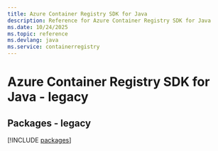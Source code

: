 ```yaml
---
title: Azure Container Registry SDK for Java
description: Reference for Azure Container Registry SDK for Java
ms.date: 10/24/2025
ms.topic: reference
ms.devlang: java
ms.service: containerregistry
---
```

# Azure Container Registry SDK for Java - legacy
## Packages - legacy
[!INCLUDE [packages](container-registry-index.md)]
